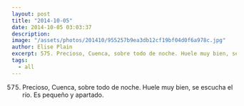 ```yaml
---
layout: post
title: "2014-10-05"
date: 2014-10-05 03:03:37
description: 
image: "/assets/photos/201410/955257b9ea3db12cf19bf04d0f6a978c.jpg"
author: Elise Plain
excerpt: 575. Precioso, Cuenca, sobre todo de noche. Huele muy bien, se escucha el río. Es pequeño y apartado.
tags: 
  - all
---
```


575. Precioso, Cuenca, sobre todo de noche. Huele muy bien, se escucha el río. Es pequeño y apartado.
<p></p>
